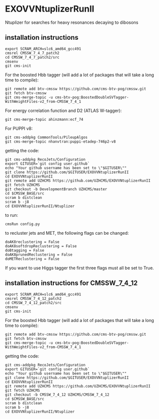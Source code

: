 # EXOVVNtuplizerRunII
Ntuplizer for searches for heavy resonances decaying to dibosons

## installation instructions

```
export SCRAM_ARCH=slc6_amd64_gcc491
cmsrel CMSSW_7_4_7_patch2
cd CMSSW_7_4_7_patch2/src
cmsenv
git cms-init
```

For the boosted Hbb tagger (will add a lot of packages that will take a long time to compile):
```
git remote add btv-cmssw https://github.com/cms-btv-pog/cmssw.git
git fetch btv-cmssw
git cms-merge-topic -u cms-btv-pog:BoostedDoubleSVTagger-WithWeightFiles-v2_from-CMSSW_7_4_1
```

For energy correlation function and D2 (ATLAS W-tagger):
```
git cms-merge-topic ahinzmann:ecf_74
```

For PUPPI v8:
```
git cms-addpkg CommonTools/PileupAlgos
git cms-merge-topic nhanvtran:puppi-etadep-746p2-v8
```

getting the code:
```
git cms-addpkg RecoJets/Configuration
export GITUSER=`git config user.github`
echo "Your github username has been set to \"$GITUSER\""
git clone https://github.com/$GITUSER/EXOVVNtuplizerRunII
cd EXOVVNtuplizerRunII
git remote add UZHCMS https://github.com/UZHCMS/EXOVVNtuplizerRunII
git fetch UZHCMS
git checkout -b DevelopmentBranch UZHCMS/master
cd $CMSSW_BASE/src
scram b distclean
scram b -j8
cd EXOVVNtuplizerRunII/Ntuplizer
```

to run:
```
cmsRun config.py
```

to recluster jets and MET, the following flags can be changed:
```
doAK8reclustering = False
doAK8softdropReclustering = False
doBtagging = False
doAK8prunedReclustering = False
doMETReclustering = False
```
If you want to use Higgs tagger the first three flags must all be set to True.

## installation instructions for CMSSW_7_4_12

```
export SCRAM_ARCH=slc6_amd64_gcc491
cmsrel CMSSW_7_4_12_patch2
cd CMSSW_7_4_12_patch2/src
cmsenv
git cms-init
```

For the boosted Hbb tagger (will add a lot of packages that will take a long time to compile):
```
git remote add btv-cmssw https://github.com/cms-btv-pog/cmssw.git
git fetch btv-cmssw
git cms-merge-topic -u cms-btv-pog:BoostedDoubleSVTagger-WithWeightFiles-v2_from-CMSSW_7_4_1
```

getting the code:
```
git cms-addpkg RecoJets/Configuration
export GITUSER=`git config user.github`
echo "Your github username has been set to \"$GITUSER\""
git clone https://github.com/$GITUSER/EXOVVNtuplizerRunII
cd EXOVVNtuplizerRunII
git remote add UZHCMS https://github.com/UZHCMS/EXOVVNtuplizerRunII
git fetch UZHCMS
git checkout -b CMSSW_7_4_12 UZHCMS/CMSSW_7_4_12
cd $CMSSW_BASE/src
scram b distclean
scram b -j8
cd EXOVVNtuplizerRunII/Ntuplizer
```

